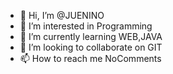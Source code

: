 - 👋 Hi, I’m @JUENINO
- 👀 I’m interested in Programming
- 🌱 I’m currently learning WEB,JAVA
- 💞️ I’m looking to collaborate on GIT
- 📫 How to reach me NoComments

<!---
JUENINO/JUENINO is a ✨ special ✨ repository because its `README.md` (this file) appears on your GitHub profile.
You can click the Preview link to take a look at your changes.
--->
